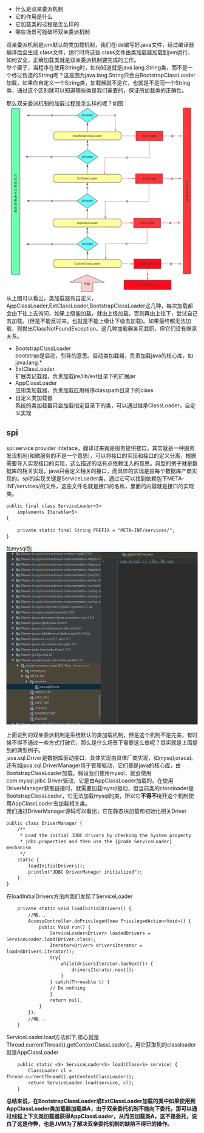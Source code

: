 - 什么是双亲委派机制  
- 它的作用是什么   
- 它加载类的过程是怎么样的 
- 哪些场景可能破坏双亲委派机制  

双亲委派机制是jvm默认的类加载机制，我们在ide编写好.java文件，经过编译器编译后会生成.class文件，运行时将这些.class文件由类加载器加载到jvm运行，如何安全，正确加载类就是双亲委派机制要完成的工作。    
举个栗子，当程序在使用String时，如何知道就是java.lang.String类，而不是一个经过伪造的String呢？这是因为java.lang.String只会由BootstrapClassLoader加载，如果你自定义一个String类，加载器就不是它，也就是不是同一个String类，通过这个区别就可以知道哪些类是我们需要的，保证所加载类的正确性。  

那么双亲委派机制的加载过程是怎么样的呢？如图：  
![image](https://github.com/jmilktea/jmilktea/blob/master/%E9%9D%A2%E8%AF%95/images/class-load-process.png)  
从上图可以看出，类加载器有自定义，AppClassLoader,ExtClassLoader,BootstrapClassLoader这几种，每次加载都会由下往上去询问，如果上级能加载，就由上级加载，否则再由上往下，尝试自己去加载。(但是不能反过来，也就是不能上级让下级去加载)。如果最终都无法加载，则抛出ClassNotFoundException。这几种加载器各司其职，但它们没有继承关系。  
- BootstrapClassLoader  
bootstrap是启动，引导的意思。启动类加载器，负责加载java的核心库，如java.lang.*  
- ExtClassLoader  
扩展类记载器，负责加载jre/lib/ext目录下的扩展jar  
- AppClassLoader  
应用类加载器，负责加载应用程序classpath目录下的class  
- 自定义类加载器    
系统的类加载器只会加载指定目录下的类，可以通过继承ClassLoader，自定义实现  

## spi  
spi:service provider inteface，翻译过来就是服务提供接口。其实就是一种服务发现机制(和微服务的不是一个意思)，可以将接口的实现和接口的定义分离，根据需要导入实现接口的实现，这么描述的话有点依赖注入的意思。典型的例子就是数据库的相关实现，java只会定义相关的接口，而具体的实现是由每个数据库产商实现的。spi的实现关键是ServiceLoader类，通过它可以找到依赖包下META-INF/services/的文件，这些文件名就是接口的名称，里面的内容就是接口的实现类。
```
public final class ServiceLoader<S>
    implements Iterable<S>
{

    private static final String PREFIX = "META-INF/services/";
}
```  
如mysql包   
![image](https://github.com/jmilktea/jmilktea/blob/master/%E9%9D%A2%E8%AF%95/images/class-loader-spi-mysql.png)    

上面说到的双亲委派机制是系统默认的类加载机制，但是这个机制不是完美，有时候不得不通过一些方式打破它，那么是什么场景下需要这么做呢？其实就是上面提到的典型例子。       
java.sql.Driver是数据库驱动接口，具体实现由具体厂商实现，如mysql,oracal。还有如java.sql.DriverManager用于管理驱动，它们都是java的核心库，由BootstrapClassLoader加载。假设我们使用mysql，就会使用com.mysql.jdbc.Driver驱动，它是由AppClassLoader加载的。在使用DriverManager获取链接时，就需要加载mysql驱动，但当前类的classloader是BootstrapClassLoader，它无法加载mysql的类，所以它**不得不**绕开这个机制使用AppClassLoader去加载相关类。  
我们通过DriverManager源码可以看出，它在静态块加载和初始化相关Driver
```
public class DriverManager {
    /**
     * Load the initial JDBC drivers by checking the System property
     * jdbc.properties and then use the {@code ServiceLoader} mechanism
     */
    static {
        loadInitialDrivers();
        println("JDBC DriverManager initialized");
    }
}
```
在loadInitialDrivers方法内我们发现了ServiceLoader
```
    private static void loadInitialDrivers() {
        //略...
        AccessController.doPrivileged(new PrivilegedAction<Void>() {
            public Void run() {
                ServiceLoader<Driver> loadedDrivers = ServiceLoader.load(Driver.class);
                Iterator<Driver> driversIterator = loadedDrivers.iterator();
                try{
                    while(driversIterator.hasNext()) {
                        driversIterator.next();
                    }
                } catch(Throwable t) {
                // Do nothing
                }
                return null;
            }
        });
        //略...
    }

```
ServiceLoader.load方法如下,核心就是Thread.currentThread().getContextClassLoader()，用它获取到的classloader就是AppClassLoader
```
    public static <S> ServiceLoader<S> load(Class<S> service) {
        ClassLoader cl = Thread.currentThread().getContextClassLoader();
        return ServiceLoader.load(service, cl);
    }
```
**总结来说，在BootstrapClassLoader或ExtClassLoader加载的类中如果使用到AppClassLoader类加载器加载类A，由于双亲委托机制不能向下委托，那可以通过线程上下文类加载器获得AppClassLoader，从而去加载类A，这不是委托，说白了这是作弊，也是JVM为了解决双亲委托机制的缺陷不得已的操作。**








